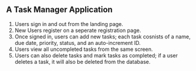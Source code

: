 A Task Manager Application
--------------------------
1. Users sign in and out from the landing page.
2. New Users register on a seperate registration page.
3. Once signed in, users can add new tasks; each task cosnists of a name, due date, priority, status, and an auto-increment ID.
4. Users view all uncompleted tasks from the same screen.
5. Users can also delete tasks and mark tasks as completed; if a user deletes a task, it will also be deleted from the database.
